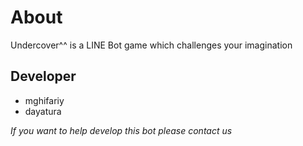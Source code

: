 # About
Undercover^^ is a LINE Bot game which challenges your imagination

## Developer
- mghifariy  
- dayatura  
  
*If you want to help develop this bot please contact us*
